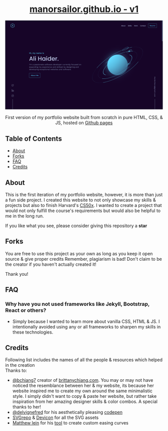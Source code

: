 <h1 align="center">
    <a href="https://himanshuch8055.github.io/" target="_blank">manorsailor.github.io - v1</a>
</h1>

![demo](https://raw.githubusercontent.com/ManorSailor/manorsailor.github.io/main/img/demo.png)
<p align="center">First version of my portfolio website built from scratch in pure HTML, CSS, & JS, hosted on <a href="https://docs.github.com/en/pages/getting-started-with-github-pages/about-github-pages" target="_blank">Github pages</a></p>

## Table of Contents
+ [About](#about)
+ [Forks](#forking)
+ [FAQ](#faq)
+ [Credits](#creds)

## About <a name="about"></a>
This is the first iteration of my portfolio website, however, it is more than just a fun side project.
I created this website to not only showcase my skills & projects but also to finish Harvard's [CS50x](https://cs50.harvard.edu/x/2022/).
I wanted to create a project that would not only fulfill the course's requirements but would also be helpful to me in the long run.

If you like what you see, please consider giving this repository a __star__<br>

## Forks <a name="forking"></a>
You are free to use this project as your own as long as you keep it open source & give proper credits
Remember, plagiarism is bad! Don't claim to be the creator if you haven't actually created it!

Thank you!

## FAQ <a name="faq"></a>
### Why have you not used frameworks like Jekyll, Bootstrap, React or others?
* Simply because I wanted to learn more about vanilla CSS, HTML & JS. I intentionally avoided using any or all frameworks to sharpen my skills in these technologies.

## Credits <a name="creds"></a>
Following list includes the names of all the people & resources which helped in the creation<br>
Thanks to: 

- [@bchiang7](https://github.com/bchiang7) creator of [brittanychiang.com](https://brittanychiang.com/). You may or may not have noticed the resemblance between her & my website, its because her website inspired me to create my own around the same minimalistic style. I simply didn't want to copy & paste her website, but rather take inspiration from her amazing designer skills & color combos. A special thanks to her!
- [@delvignefred](https://codepen.io/delvignefred) for his aesthetically pleasing [codepen](https://codepen.io/delvignefred/pen/ZEKyjeo)
- [SVGrepo](https://www.svgrepo.com/) & [Devicon](https://devicon.dev/) for all the SVG assets
- [Matthew lein](https://matthewlein.com/) for his [tool](https://matthewlein.com/tools/ceaser) to create custom easing curves